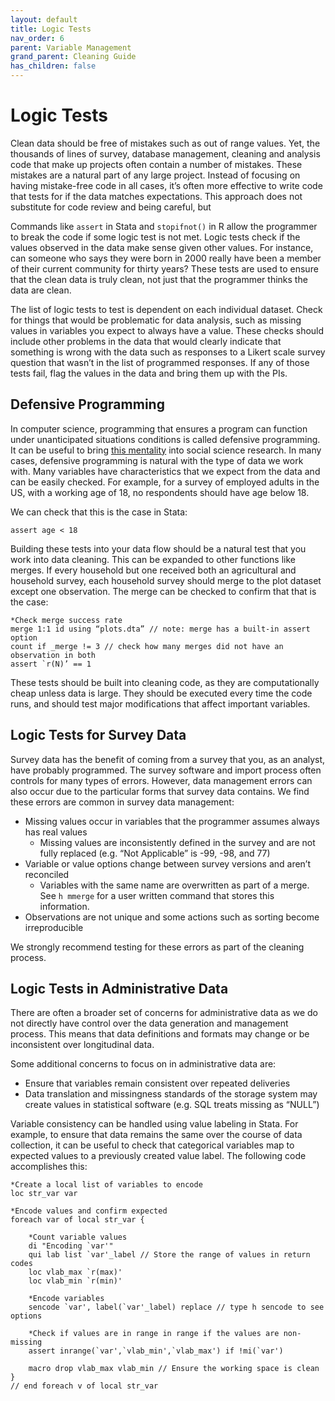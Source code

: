 ```yaml
---
layout: default
title: Logic Tests
nav_order: 6
parent: Variable Management
grand_parent: Cleaning Guide
has_children: false
---
```


# Logic Tests
Clean data should be free of mistakes such as out of range values. Yet, the thousands of lines of survey, database management, cleaning and analysis code that make up projects often contain a number of mistakes. These mistakes are a natural part of any large project. Instead of focusing on having mistake-free code in all cases, it’s often more effective to write code that tests for if the data matches expectations. This approach does not substitute for code review and being careful, but 

Commands like `assert` in Stata and `stopifnot()` in R allow the programmer to break the code if some logic test is not met. Logic tests check if the values observed in the data make sense given other values. For instance, can someone who says they were born in 2000 really have been a member of their current community for thirty years? These tests are used to ensure that the clean data is truly clean, not just that the programmer thinks the data are clean.

The list of logic tests to test is dependent on each individual dataset. Check for things that would be problematic for data analysis, such as missing values in variables you expect to always have a value. These checks should include other problems in the data that would clearly indicate that something is wrong with the data such as responses to a Likert scale survey question that wasn’t in the list of programmed responses. If any of those tests fail, flag the values in the data and bring them up with the PIs.

## Defensive Programming
In computer science, programming that ensures a program can function under unanticipated situations conditions is called defensive programming. It can be useful to bring [this mentality](https://thepoliticalmethodologist.com/2016/06/06/embrace-your-fallibility-thoughts-on-code-integrity/) into social science research. In many cases, defensive programming is natural with the type of data we work with. Many variables have characteristics that we expect from the data and can be easily checked. For example, for a survey of employed adults in the US, with a working age of 18, no respondents should have age below 18.

We can check that this is the case in Stata:
```
assert age < 18
```
Building these tests into your data flow should be a natural test that you work into data cleaning. This can be expanded to other functions like merges. If every household but one received both an agricultural and household survey, each household survey should merge to the plot dataset except one observation. The merge can be checked to confirm that that is the case:
```
*Check merge success rate
merge 1:1 id using “plots.dta” // note: merge has a built-in assert option
count if _merge != 3 // check how many merges did not have an observation in both
assert `r(N)’ == 1
```
These tests should be built into cleaning code, as they are computationally cheap unless data is large. They should be executed every time the code runs, and should test major modifications that affect important variables.

## Logic Tests for Survey Data
Survey data has the benefit of coming from a survey that you, as an analyst, have probably programmed. The survey software and import process often controls for many types of errors. However, data management errors can also occur due to the particular forms that survey data contains. We find these errors are common in survey data management:
- Missing values occur in variables that the programmer assumes always has real values
	- Missing values are inconsistently defined in the survey and are not fully replaced (e.g. “Not Applicable” is -99, -98, and 77)
- Variable or value options change between survey versions and aren’t reconciled
	- Variables with the same name are overwritten as part of a merge. See `h mmerge` for a user written command that stores this information.
- Observations are not unique and some actions such as sorting become irreproducible

We strongly recommend testing for these errors as part of the cleaning process.

## Logic Tests in Administrative Data
There are often a broader set of concerns for administrative data as we do not directly have control over the data generation and management process. This means that data definitions and formats may change or be inconsistent over longitudinal data. 

Some additional concerns to focus on in administrative data are:
- Ensure that variables remain consistent over repeated deliveries
- Data translation and missingness standards of the storage system may create values in statistical software (e.g. SQL treats missing as “NULL”)

Variable consistency can be handled using value labeling in Stata. For example, to ensure that data remains the same over the course of data collection, it can be useful to check that categorical variables map to expected values to a previously created value label. The following code accomplishes this:

```
*Create a local list of variables to encode
loc str_var var

*Encode values and confirm expected
foreach var of local str_var {
	
	*Count variable values 
	di "Encoding `var'"
	qui lab list `var'_label // Store the range of values in return codes
	loc vlab_max `r(max)'
	loc vlab_min `r(min)' 
	
	*Encode variables
	sencode `var', label(`var'_label) replace // type h sencode to see options

	*Check if values are in range in range if the values are non-missing
	assert inrange(`var',`vlab_min',`vlab_max') if !mi(`var')
	
	macro drop vlab_max vlab_min // Ensure the working space is clean	
}  
// end foreach v of local str_var
```
